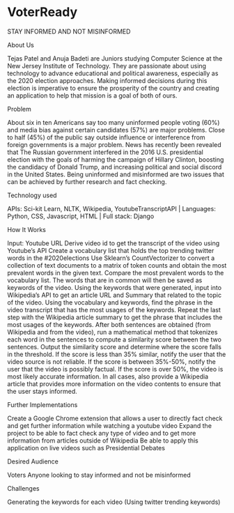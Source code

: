 # VoterReady

STAY INFORMED AND NOT MISINFORMED

About Us

Tejas Patel and Anuja Badeti are Juniors studying Computer Science at the New Jersey Institute of Technology. They are passionate about using technology to advance educational and political awareness, especially as the 2020 election approaches. Making informed decisions during this election is imperative to ensure the prosperity of the country and creating an application to help that mission is a goal of both of ours. 

Problem

About six in ten Americans say too many uninformed people voting (60%) and media bias against certain candidates (57%) are major problems. Close to half (45%) of the public say outside influence or interference from foreign governments is a major problem. News has recently been revealed that The Russian government interfered in the 2016 U.S. presidential election with the goals of harming the campaign of Hillary Clinton, boosting the candidacy of Donald Trump, and increasing political and social discord in the United States. Being uninformed and misinformed are two issues that can be achieved by further research and fact checking.

Technology used

APIs: Sci-kit Learn, NLTK, Wikipedia, YoutubeTranscriptAPI | Languages: Python, CSS, Javascript, HTML | Full stack: Django

How It Works

Input: Youtube URL
Derive video id to get the transcript of the video using Youtube’s API
Create a vocabulary list that holds the top trending twitter words in the #2020elections
Use Sklearn’s CountVectorizer to convert a collection of text documents to a matrix of token counts and obtain the most prevalent words in the given text.
Compare the most prevalent words to the vocabulary list. The words that are in common will then be saved as keywords of the video.
Using the keywords that were generated, input into Wikipedia’s API to get an article URL and Summary that related to the topic of the video.
Using the vocabulary and keywords, find the phrase in the video transcript that has the most usages of the keywords.
Repeat the last step with the Wikipedia article summary to get the phrase that includes the most usages of the keywords.
After both sentences are obtained (from Wikipedia and from the video), run a mathematical method that tokenizes each word in the sentences to compute a similarity score between the two sentences. 
Output the similarity score and determine where the score falls in the threshold. If the score is less than 35% similar, notify the user that the video source is not reliable. If the score is between 35%-50%, notify the user that the video is possibly factual. If the score is over 50%, the video is most likely accurate information. In all cases, also provide a Wikipedia article that provides more information on the video contents to ensure that the user stays informed. 

Further Implementations

Create a Google Chrome extension that allows a user to directly fact check and get further information while watching a youtube video
Expand the project to be able to fact check any type of video and to get more information from articles outside of Wikipedia
Be able to apply this application on live videos such as Presidential Debates

Desired Audience

Voters
Anyone looking to stay informed and not be misinformed

Challenges

Generating the keywords for each video (Using twitter trending keywords)
